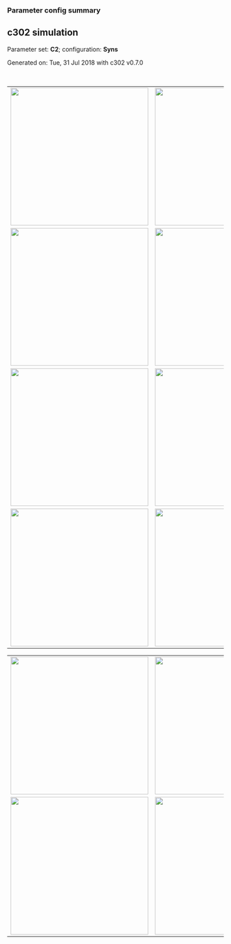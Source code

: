 ### Parameter config summary 
<h2>c302 simulation</h2>
<p>Parameter set: <b>C2</b>; configuration: <b>Syns</b></p>
<p>Generated on: Tue, 31 Jul 2018 with c302 v0.7.0</p><br/>
<table>

<tr>
  <td><a href="images/neurons_C2_Syns.png"><img alt=" " src="images/neurons_C2_Syns.png" height="320"/></a></td>
  <td><a href="images/traces_neuron_Syns_C2.png"><img alt=" " src="images/traces_neuron_Syns_C2.png" height="320"/></a></td>
</tr>

<tr>
  <td><a href="images/neuron_activity_C2_Syns.png"><img alt=" " src="images/neuron_activity_C2_Syns.png" height="320"/></a></td>
  <td><a href="images/traces_neuron_activity_Syns_C2.png"><img alt=" " src="images/traces_neuron_activity_Syns_C2.png" height="320"/></a></td>
</tr>

<tr>
  <td><a href="images/muscles_C2_Syns.png"><img alt=" " src="images/muscles_C2_Syns.png" height="320"/></a></td>
  <td><a href="images/traces_muscles_Syns_C2.png"><img alt=" " src="images/traces_muscles_Syns_C2.png" height="320"/></a></td>
</tr>

<tr>
  <td><a href="images/muscle_activity_C2_Syns.png"><img alt=" " src="images/muscle_activity_C2_Syns.png" height="320"/></a></td>
  <td><a href="images/traces_muscles_activity_Syns_C2.png"><img alt=" " src="images/traces_muscles_activity_Syns_C2.png" height="320"/></a></td>
</tr>
</table>
<table>

<tr><td><a href="images/c302_C2_Syns_exc_to_neurons.png"><img alt=" " src="images/c302_C2_Syns_exc_to_neurons.png" height="320"/></a></td>

  <td><a href="images/c302_C2_Syns_inh_to_neurons.png"><img alt=" " src="images/c302_C2_Syns_inh_to_neurons.png" height="320"/></a></td>

  <td><a href="images/c302_C2_Syns_elec_neurons_neurons.png"><img alt=" " src="images/c302_C2_Syns_elec_neurons_neurons.png" height="320"/></a></td></tr>

<tr><td><a href="images/c302_C2_Syns_exc_to_muscles.png"><img alt=" " src="images/c302_C2_Syns_exc_to_muscles.png" height="320"/></a></td>

  <td><a href="images/c302_C2_Syns_inh_to_muscles.png"><img alt=" " src="images/c302_C2_Syns_inh_to_muscles.png" height="320"/></a></td></tr>
</table>
